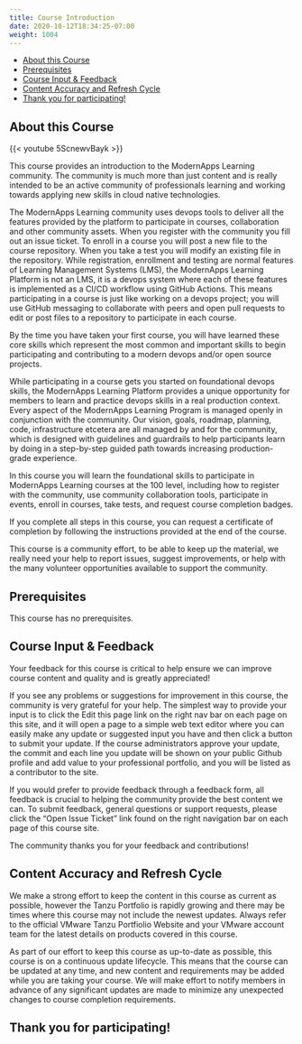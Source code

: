 ```yaml
---
title: Course Introduction
date: 2020-10-12T18:34:25-07:00
weight: 1004
---
```


- [About this Course](#about-this-course)
- [Prerequisites](#prerequisites)
- [Course Input & Feedback](#course-input--feedback)
- [Content Accuracy and Refresh Cycle](#content-accuracy-and-refresh-cycle)
- [Thank you for participating!](#thank-you-for-participating)

## About this Course

{{< youtube 5ScnewvBayk >}}

This course provides an introduction to the ModernApps Learning community. The community is much more than just content and is really intended to be an active community of professionals learning and working towards applying new skills in cloud native technologies.

The ModernApps Learning community uses devops tools to deliver all the features provided by the platform to participate in courses, collaboration and other community assets. When you register with the community you fill out an issue ticket. To enroll in a course you will post a new file to the course repository. When you take a test you will modify an existing file in the repository. While registration, enrollment and testing are normal features of Learning Management Systems (LMS), the ModernApps Learning Platform is not an LMS, it is a devops system where each of these features is implemented as a CI/CD workflow using GitHub Actions. This means participating in a course is just like working on a devops project; you will use GitHub messaging to collaborate with peers and open pull requests to edit or post files to a repository to participate in each course.  

By the time you have taken your first course, you will have learned these core skills which represent the most common and important skills to begin participating and contributing to a modern devops and/or open source projects.  

While participating in a course gets you started on foundational devops skills, the ModernApps Learning Platform provides a unique opportunity for members to learn and practice devops skills in a real production context. Every aspect of the ModernApps Learning Program is managed openly in conjunction with the community. Our vision, goals, roadmap, planning, code, infrastructure etcetera are all managed by and for the community, which is designed with guidelines and guardrails to help participants learn by doing in a step-by-step guided path towards increasing production-grade experience.  

In this course you will learn the foundational skills to participate in ModernApps Learning courses at the 100 level, including how to register with the community, use community collaboration tools, participate in events, enroll in courses, take tests, and request course completion badges.  

If you complete all steps in this course, you can request a certificate of completion by following the instructions provided at the end of the course.  

This course is a community effort, to be able to keep up the material, we really need your help to report issues, suggest improvements, or help with the many volunteer opportunities available to support the community.  

## Prerequisites  

This course has no prerequisites.

## Course Input & Feedback

Your feedback for this course is critical to help ensure we can improve course content and quality and is greatly appreciated!

If you see any problems or suggestions for improvement in this course, the community is very grateful for your help. The simplest way to provide your input is to click the Edit this page link on the right nav bar on each page on this site, and it will open a page to a simple web text editor where you can easily make any update or suggested input you have and then click a button to submit your update. If the course administrators approve your update, the commit and each line you update will be shown on your public Github profile and add value to your professional portfolio, and you will be listed as a contributor to the site.

If you would prefer to provide feedback through a feedback form, all feedback is crucial to helping the community provide the best content we can. To submit feedback, general questions or support requests, please click the “Open Issue Ticket” link found on the right navigation bar on each page of this course site.

The community thanks you for your feedback and contributions!

## Content Accuracy and Refresh Cycle

We make a strong effort to keep the content in this course as current as possible, however the Tanzu Portfolio is rapidly growing and there may be times where this course may not include the newest updates. Always refer to the official VMware Tanzu Portfiolio Website and your VMware account team for the latest details on products covered in this course. 

As part of our effort to keep this course as up-to-date as possible, this course is on a continuous update lifecycle. This means that the course can be updated at any time, and new content and requirements may be added while you are taking your course. We will make effort to notify members in advance of any significant updates are made to minimize any unexpected changes to course completion requirements. 

## Thank you for participating!